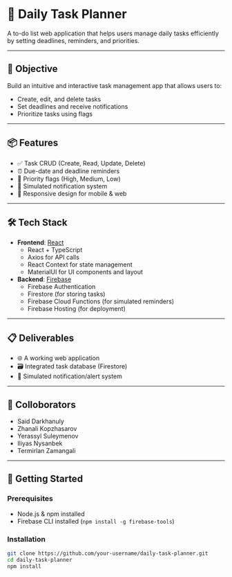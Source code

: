 # 📝 Daily Task Planner

A to-do list web application that helps users manage daily tasks efficiently by setting deadlines, reminders, and priorities.

---

## 🎯 Objective

Build an intuitive and interactive task management app that allows users to:

- Create, edit, and delete tasks
- Set deadlines and receive notifications
- Prioritize tasks using flags

---

## 📦 Features

- ✅ Task CRUD (Create, Read, Update, Delete)
- ⏰ Due-date and deadline reminders
- 🔺 Priority flags (High, Medium, Low)
- 🔔 Simulated notification system
- 📱 Responsive design for mobile & web

---

## 🛠️ Tech Stack

- **Frontend**: [React](https://reactjs.org/)
  - React + TypeScript
  - Axios for API calls
  - React Context for state management
  - MaterialUI for UI components and layout
- **Backend**: [Firebase](https://firebase.google.com/)
  - Firebase Authentication
  - Firestore (for storing tasks)
  - Firebase Cloud Functions (for simulated reminders)
  - Firebase Hosting (for deployment)

---

## 📋 Deliverables

- 🌐 A working web application
- 🗃️ Integrated task database (Firestore)
- 🔔 Simulated notification/alert system

---

## 📐 Colloborators
- Said Darkhanuly 
- Zhanali Kopzhasarov 
- Yerassyl Suleymenov
- Iliyas Nysanbek
- Termirlan Zamangali

---

## 🚀 Getting Started

### Prerequisites

- Node.js & npm installed
- Firebase CLI installed (`npm install -g firebase-tools`)

### Installation

```bash
git clone https://github.com/your-username/daily-task-planner.git
cd daily-task-planner
npm install


